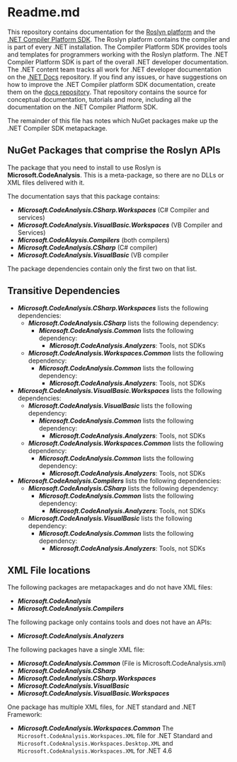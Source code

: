 # Readme.md

This repository contains documentation for the
[Roslyn platform](https://github.com/dotnet/roslyn) and the
[.NET Compiler Platform SDK](https://github.com/dotnet/roslyn-sdk). The
Roslyn platform contains the compiler and is part of every .NET installation.
The Compiler Platform SDK provides tools and templates for programmers working
with the Roslyn platform. The .NET Compiler
Platform SDK is part of the overall .NET developer documentation.
The .NET content team tracks all work for .NET developer documentation
on the [.NET Docs](https://github.com/dotnet/docs) repository. If you find
any issues, or have suggestions on how to improve the .NET Compiler platform
SDK documentation, create them on the [docs repository](https://github.com/dotnet/docs/issues).
That repository contains the source for conceptual documentation, tutorials and more,
including all the documentation on the .NET Compiler Platform SDK.

The remainder of this file has notes which NuGet packages make up the
.NET Compiler SDK metapackage.

## NuGet Packages that comprise the Roslyn APIs

The package that you need to install to use Roslyn is
**Microsoft.CodeAnalysis**.  This is a meta-package, so
there are no DLLs or XML files delivered with it.

The documentation says that this package contains:

- ***Microsoft.CodeAnalysis.CSharp.Workspaces*** (C# Compiler and services)
- ***Microsoft.CodeAnalysis.VisualBasic.Workspaces*** (VB Compiler and Services)
- ***Microsoft.CodeAlaysis.Compilers*** (both compilers)
- ***Microsoft.CodeAnalysis.CSharp*** (C# compiler)
- ***Microsoft.CodeAnalysis.VisualBasic*** (VB compiler

The package dependencies contain only the first two on that list.

## Transitive Dependencies

- ***Microsoft.CodeAnalysis.CSharp.Workspaces*** lists the following dependencies:
  - ***Microsoft.CodeAnalysis.CSharp*** lists the following dependency:
    - ***Microsoft.CodeAnalysis.Common*** lists the following dependency:
      - ***Microsoft.CodeAnalysis.Analyzers***: Tools, not SDKs
  - ***Microsoft.CodeAnalysis.Workspaces.Common*** lists the following dependency:
    - ***Microsoft.CodeAnalysis.Common*** lists the following dependency:
      - ***Microsoft.CodeAnalysis.Analyzers***: Tools, not SDKs
- ***Microsoft.CodeAnalysis.VisualBasic.Workspaces*** lists the following dependencies:
  - ***Microsoft.CodeAnalysis.VisualBasic*** lists the following dependency:
    - ***Microsoft.CodeAnalysis.Common*** lists the following dependency:
      - ***Microsoft.CodeAnalysis.Analyzers***: Tools, not SDKs
  - ***Microsoft.CodeAnalysis.Workspaces.Common*** lists the following dependency:
    - ***Microsoft.CodeAnalysis.Common*** lists the following dependency:
      - ***Microsoft.CodeAnalysis.Analyzers***: Tools, not SDKs
- ***Microsoft.CodeAnalysis.Compilers*** lists the following dependencies:
  - ***Microsoft.CodeAnalysis.CSharp*** lists the following dependency:
    - ***Microsoft.CodeAnalysis.Common*** lists the following dependency:
      - ***Microsoft.CodeAnalysis.Analyzers***: Tools, not SDKs
  - ***Microsoft.CodeAnalysis.VisualBasic*** lists the following dependency:
    - ***Microsoft.CodeAnalysis.Common*** lists the following dependency:
      - ***Microsoft.CodeAnalysis.Analyzers***: Tools, not SDKs

## XML File locations

The following packages are metapackages and do not have XML files:

- ***Microsoft.CodeAnalysis***
- ***Microsoft.CodeAnalysis.Compilers***

The following package only contains tools and does not have an APIs:

- ***Microsoft.CodeAnalysis.Analyzers***

The following packages have a single XML file:

- ***Microsoft.CodeAnalysis.Common*** (File is Microsoft.CodeAnalysis.xml)
- ***Microsoft.CodeAnalysis.CSharp***
- ***Microsoft.CodeAnalysis.CSharp.Workspaces***
- ***Microsoft.CodeAnalysis.VisualBasic***
- ***Microsoft.CodeAnalysis.VisualBasic.Workspaces***

One package has multiple XML files, for .NET standard and .NET Framework:

- ***Microsoft.CodeAnalysis.Workspaces.Common***
The `Microsoft.CodeAnalysis.Workspaces.XML` file for .NET Standard and
`Microsoft.CodeAnalysis.Workspaces.Desktop.XML` and `Microsoft.CodeAnalysis.Workspaces.XML` for .NET 4.6

